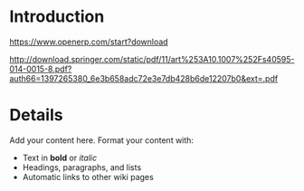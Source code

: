 # Introduction #

https://www.openerp.com/start?download

http://download.springer.com/static/pdf/11/art%253A10.1007%252Fs40595-014-0015-8.pdf?auth66=1397265380_6e3b658adc72e3e7db428b6de12207b0&ext=.pdf

# Details #

Add your content here.  Format your content with:
  * Text in **bold** or _italic_
  * Headings, paragraphs, and lists
  * Automatic links to other wiki pages